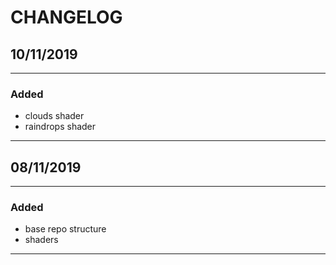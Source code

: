 # CHANGELOG

## 10/11/2019
<hr>

### **Added**
- clouds shader
- raindrops shader
<hr>

## 08/11/2019
<hr>

### **Added**
- base repo structure
- shaders
<hr>
